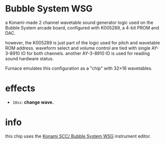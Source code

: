 # Bubble System WSG

a Konami-made 2 channel wavetable sound generator logic used on the Bubble System arcade board, configured with K005289, a 4-bit PROM and DAC.

however, the K005289 is just part of the logic used for pitch and wavetable ROM address.
waveform select and volume control are tied with single AY-3-8910 IO for both channels.
another AY-3-8910 IO is used for reading sound hardware status.

Furnace emulates this configuration as a "chip" with 32×16 wavetables.

# effects

- `10xx`: **change wave.**

# info

this chip uses the [Konami SCC/ Bubble System WSG](../4-instrument/scc.md) instrument editor.
